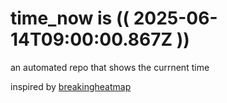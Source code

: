 # time_now is (( 2025-06-14T09:00:00.867Z ))

an automated repo that shows the currnent time

inspired by [breakingheatmap](https://github.com/breakingheatmap/breakingheatmap)